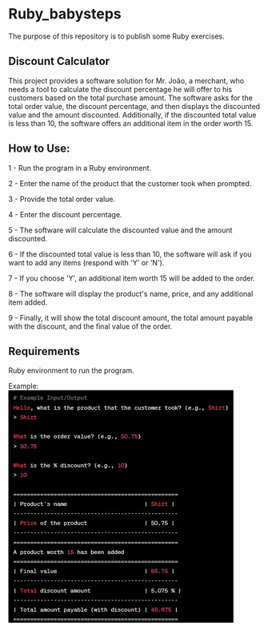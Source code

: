 # Ruby_babysteps
The purpose of this repository is to publish some Ruby exercises.


## Discount Calculator
This project provides a software solution for Mr. João, a merchant, who needs a tool to calculate the discount percentage he will offer to his customers based on the total purchase amount. The software asks for the total order value, the discount percentage, and then displays the discounted value and the amount discounted. Additionally, if the discounted total value is less than 10, the software offers an additional item in the order worth 15.

## How to Use:
1 - Run the program in a Ruby environment.

2 - Enter the name of the product that the customer took when prompted.

3 - Provide the total order value.

4 - Enter the discount percentage.

5 - The software will calculate the discounted value and the amount discounted.

6 - If the discounted total value is less than 10, the software will ask if you want to add any items (respond with 'Y' or 'N').

7 - If you choose 'Y', an additional item worth 15 will be added to the order.

8 - The software will display the product's name, price, and any additional item added.

9 - Finally, it will show the total discount amount, the total amount payable with the discount, and the final value of the order.

## Requirements
Ruby environment to run the program.

Example:
![Example](https://github.com/LeanDevLima/Ruby_babysteps/blob/main/exemple.jpg)

